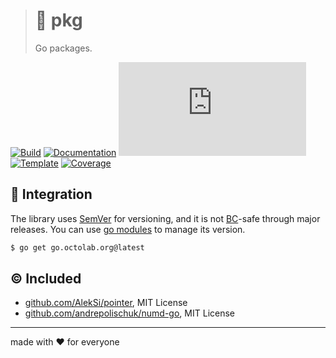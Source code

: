 > # 🧰 pkg
>
> Go packages.

[![Build][build.icon]][build.page]
[![Documentation][docs.icon]][docs.page]
[![Quality][quality.icon]][quality.page]
[![Template][template.icon]][template.page]
[![Coverage][coverage.icon]][coverage.page]

## 🧩 Integration

The library uses [SemVer](https://semver.org) for versioning, and it is not
[BC](https://en.wikipedia.org/wiki/Backward_compatibility)-safe through major releases.
You can use [go modules](https://github.com/golang/go/wiki/Modules) to manage its version.

```bash
$ go get go.octolab.org@latest
```

## ©️ Included

- [github.com/AlekSi/pointer](https://github.com/AlekSi/pointer), MIT License
- [github.com/andrepolischuk/numd-go](https://github.com/andrepolischuk/numd-go), MIT License

---

made with ❤️ for everyone

[build.page]:       https://travis-ci.com/octolab/pkg
[build.icon]:       https://travis-ci.com/octolab/pkg.svg?branch=master
[coverage.page]:    https://codeclimate.com/github/octolab/pkg/test_coverage
[coverage.icon]:    https://api.codeclimate.com/v1/badges/c570179a9335c747e77c/test_coverage
[design.page]:      https://www.notion.so/33715348cc114ea79dd350a25d16e0b0?r=0b753cbf767346f5a6fd51194829a2f3
[docs.page]:        https://pkg.go.dev/go.octolab.org
[docs.icon]:        https://img.shields.io/badge/docs-pkg.go.dev-blue
[promo.page]:       https://github.com/octolab/pkg
[quality.page]:     https://goreportcard.com/report/go.octolab.org
[quality.icon]:     https://goreportcard.com/badge/go.octolab.org
[template.page]:    https://github.com/octomation/go-module
[template.icon]:    https://img.shields.io/badge/template-go--module-blue
